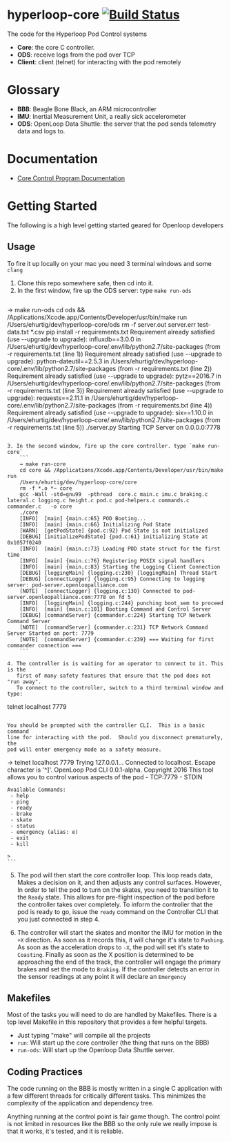 # hyperloop-core [![Build Status](https://travis-ci.org/openloopalliance/hyperloop-core.svg?branch=master)](https://travis-ci.org/openloopalliance/hyperloop-core)

The code for the Hyperloop Pod Control systems

* **Core**: the core C controller. 
* **ODS**: receive logs from the pod over TCP
* **Client**: client (telnet) for interacting with the pod remotely

# Glossary

* **BBB**: Beagle Bone Black, an ARM microcontroller
* **IMU**: Inertial Measurement Unit, a really sick accelerometer
* **ODS**: OpenLoop Data Shuttle: the server that the pod sends telemetry data
  and logs to.

# Documentation

* [Core Control Program Documentation](core/README.md)

# Getting Started

The following is a high level getting started geared for Openloop developers

## Usage

To fire it up locally on your mac you need 3 terminal windows and some `clang`

1. Clone this repo somewhere safe, then cd into it.
2. In the first window, fire up the ODS server: type `make run-ods`
    ```
→ make run-ods
cd ods && /Applications/Xcode.app/Contents/Developer/usr/bin/make run
/Users/ehurtig/dev/hyperloop-core/ods
rm -f server.out server.err test-data.txt *.csv
pip install -r requirements.txt
Requirement already satisfied (use --upgrade to upgrade): influxdb==3.0.0 in /Users/ehurtig/dev/hyperloop-core/.env/lib/python2.7/site-packages (from -r requirements.txt (line 1))
Requirement already satisfied (use --upgrade to upgrade): python-dateutil==2.5.3 in /Users/ehurtig/dev/hyperloop-core/.env/lib/python2.7/site-packages (from -r requirements.txt (line 2))
Requirement already satisfied (use --upgrade to upgrade): pytz==2016.7 in /Users/ehurtig/dev/hyperloop-core/.env/lib/python2.7/site-packages (from -r requirements.txt (line 3))
Requirement already satisfied (use --upgrade to upgrade): requests==2.11.1 in /Users/ehurtig/dev/hyperloop-core/.env/lib/python2.7/site-packages (from -r requirements.txt (line 4))
Requirement already satisfied (use --upgrade to upgrade): six==1.10.0 in /Users/ehurtig/dev/hyperloop-core/.env/lib/python2.7/site-packages (from -r requirements.txt (line 5))
./server.py
Starting TCP Server on 0.0.0.0:7778
```

3. In the second window, fire up the core controller. type `make run-core`
    ```
    → make run-core
    cd core && /Applications/Xcode.app/Contents/Developer/usr/bin/make run
    /Users/ehurtig/dev/hyperloop-core/core
    rm -f *.o *~ core
    gcc -Wall -std=gnu99  -pthread  core.c main.c imu.c braking.c lateral.c logging.c height.c pod.c pod-helpers.c commands.c commander.c   -o core
    ./core
    [INFO]  [main] {main.c:65} POD Booting...
    [INFO]  [main] {main.c:66} Initializing Pod State
    [WARN]  [getPodState] {pod.c:92} Pod State is not initialized
    [DEBUG] [initializePodState] {pod.c:61} initializing State at 0x1057f0240
    [INFO]  [main] {main.c:73} Loading POD state struct for the first time
    [INFO]  [main] {main.c:76} Registering POSIX signal handlers
    [INFO]  [main] {main.c:83} Starting the Logging Client Connection
    [DEBUG] [loggingMain] {logging.c:230} [loggingMain] Thread Start
    [DEBUG] [connectLogger] {logging.c:95} Connecting to logging server: pod-server.openloopalliance.com
    [NOTE]  [connectLogger] {logging.c:130} Connected to pod-server.openloopalliance.com:7778 on fd 5
    [INFO]  [loggingMain] {logging.c:244} punching boot_sem to proceed
    [INFO]  [main] {main.c:101} Booting Command and Control Server
    [DEBUG] [commandServer] {commander.c:224} Starting TCP Network Command Server
    [NOTE]  [commandServer] {commander.c:231} TCP Network Command Server Started on port: 7779
    [NOTE]  [commandServer] {commander.c:239} === Waiting for first commander connection ===
    ```

4. The controller is is waiting for an operator to connect to it. This is the
   first of many safety features that ensure that the pod does not "run away".
   To connect to the controller, switch to a third terminal window and type:

   ```
   telnet localhost 7779
   ```

   You should be prompted with the controller CLI.  This is a basic command
   line for interacting with the pod.  Should you disconnect prematurely, the
   pod will enter emergency mode as a safety measure.

   ```
   → telnet localhost 7779
    Trying 127.0.0.1...
    Connected to localhost.
    Escape character is '^]'.
    OpenLoop Pod CLI 0.0.1-alpha. Copyright 2016
    This tool allows you to control various aspects of the pod
     - TCP:7779
     - STDIN

    Available Commands:
     - help
     - ping
     - ready
     - brake
     - skate
     - status
     - emergency (alias: e)
     - exit
     - kill

    >
    ```
5. The pod will then start the core controller loop. This loop reads data,
   Makes a decision on it, and then adjusts any control surfaces. However,
   In order to tell the pod to turn on the skates, you need to transition it
   to the `Ready` state.  This allows for pre-flight inspection of the pod
   before the controller takes over completely. To inform the controller that
   the pod is ready to go, issue the `ready` command on the Controller CLI
   that you just connected in step 4.

6. The controller will start the skates and monitor the IMU for motion in the
   `+X` direction.  As soon as it records this, it will change it's state to
   `Pushing`.  As soon as the acceleration drops to `-X`, the pod will set
   it's state to `Coasting`. Finally as soon as the X position is determined
   to be approaching the end of the track, the controller will engage the
   primary brakes and set the mode to `Braking`. If the controller detects
   an error in the sensor readings at any point it will declare an
   `Emergency`


## Makefiles

Most of the tasks you will need to do are handled by Makefiles. There is a top
level Makefile in this repository that provides a few helpful targets.

* Just typing "make" will compile all the projects
* `run`: Will start up the core controller (the thing that runs on the BBB)
* `run-ods`: Will start up the Openloop Data Shuttle server.

## Coding Practices

The code running on the BBB is mostly written in a single C application with
a few different threads for critically different tasks. This minimizes the
complexity of the application and dependency tree.

Anything running at the control point is fair game though. The control point
is not limited in resources like the BBB so the only rule we really impose is
that it works, it's tested, and it is reliable.
